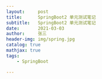 ```yaml
---
layout:     post
title:      SpringBoot2 单元测试笔记
subtitle:   SpringBoot2 单元测试笔记
date:       2021-03-03
author:     张三
header-img: img/spring.jpg
catalog: true
mathjax: true
tags:
    - SpringBoot

---
```


